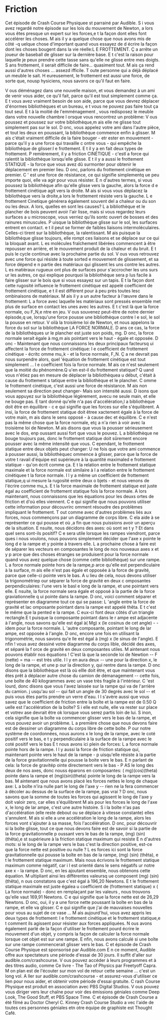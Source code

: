 # Friction

Cet épisode de Crash Course Physiquee st parrainé par Audible. S i vous avez regardé notre épisode sur les lois du mouvement de Newton, a lors vous êtes presque un expert sur les forces,e t la façon dont elles font accélérer les choses. M ais il y a quelque chose que nous avons mis de côté -q uelque chose d'important quand vous essayez de d écrire la façon dont les choses bougent dans la vie réelle:L E FROTTEMENT. Ç a arrête un joueur de baseball de glisser sur la dernière base. E t c'est la raison pour laquelle je peux prendre cette tasse sans qu'elle ne glisse entre mes doigts. S ans frottement, il serait difficile de faire…  quasiment tout. M ais ça rend aussi d'autres choses ... assezd ifficile. T oute personne qui a déjà déplacé un meuble le sait. H eureusement, le frottement est aussi une force, de sorte que, nousp hysiciens, nous savons ce qu'il faut en faire.

V ous déménagez dans une nouvelle maison, et vous demandez à un ami de venir vous aider, ce qu'il fait, parce qu'il est tout simplement comme ça. E t vous avez vraiment besoin de son aide, parce que vous devrez déplacer d'énormes bibliothèques et un bureau, e t vous ne pouvez pas faire tout ça tout seul. E t à la moitié de l'emménagement , vous redisposez le meuble dans votre nouvelle chambre l orsque vous rencontrez un problème: V ous poussez et poussez sur votre bibliothèque,m ais elle ne glisse tout simplement pas sur le sol. D onc, vous appelez votre ami dans l'autre pièce, et tout les deux en poussant, la bibliothèque commence enfin à glisser. M ais c'était vraiment difficile de la faire bouger - etr ester en mouvement - parce qu'il y a une force qui travaille c ontre vous - qui empêche la bibliothèque de glisser:l e frottement. E t il y a en fait deux types de frottement. P remièrement, il y a friction CINÉTIQUE - c'estl a force qui ralentit la bibliothèque lorsqu'elle glisse. E t il y a aussi le frottement STATIQUE - la force que vous avez dû surmonter pour obtenir le déplacement en premier lieu. D onc, parlons du frottement cinétique en premier. C ' est une force de résistance, ce qui signifie simplementq ue peu importe quoi, elle va agir pour vous résister. E n d'autres termes, si vous poussez la bibliothèque afin qu'elle glisse vers la gauche, alors la force d e frottement cinétique  agit vers la  droite. M ais si vous vous déplacez la bibliothèque vers la droite,a lors le frottement résiste vers la gauche. L e frottement Cinetique générera également souvent del a chaleur ou du son ou les deux. A lors, quelles en sont les causes? L a bibliothèque et le plancher de bois peuvent avoir l'air lisse, mais si vous regardez leurs surfaces a u microscope, vous verriez qu'ils sontc ouvert de bosses et des rainures minuscules. P uisque la bibliothèque glisse sur le sol, les surfaces entrent en contact. e t il peut se former de faibles liaisons intermoléculaires. Celles-ci tirent sur la bibliothèque, la ralentissant. M ais puisque la bibliothèque glisse toujours, elle rompt ces liaisons et se déplace sur ce qui la bloquait avant. L es molécules fraîchement libérées commencent à être repousser en arrière, et le mouvement produit de la chaleur et du bruit. E t puis le cycle continue avec la prochaine partie du sol. V ous vous retrouvez avec une force qui résiste à toute sorted e mouvement de glissement, et sa force dépend e n partie des matériaux qui glissent les uns contre les autres. L es matièraux rugueux ont plus de surfaces pour s'accrocher les uns surs ur les autres, ce qui explique pourquoi la bibliothèque sera p lus facile à faire glisser sur le bois que si vous essayez sur un tapis. E t la façon dont cette rugosité influence le frottement cinétique est appelé coefficient de frottement cinétique, e t il est différent pour à peu près toutes lesc ombinaisons de matériaux. M ais il y a un autre facteur à l'œuvre dans le frottement: L a force avec laquelle les matériaux sont pressés ensemble met plus de surface en contact les unes avec les autres. E t c'est là que la force normale, ou F_N,e ntre en jeu. V ous souvenez peut-être de notre dernier épisode,q ue, lorsqu'une force pousse une bibliothèque contre l e sol, le sol la pousse en retour. V oilà la troisième loi de Newton, et nous appelons la force du sol sur la bibliothèque LA FORCE NORMALE. D ans ce cas, la force de la bibliothèques ur le plancher est juste son poids, mg. D onc, la force normale serait égale à mg,m ais pointant vers le haut - égale et opposée. D onc - Maintenant que nous connaissons les deux principaux facteursq ui affectent la force de frottement cinétique: l e coefficient de frottement cinétique - écritc omme mu_k - et la force normale, F_N. Ç a ne devrait pas nous surpendre alors, quel 'équation de frottement cinétique est tout simplement ... l e coefficient fois la force normale. M ais ce n'est seulement que la moitié du phénomène.Q u'en est-il du frottement statique? Q uand vous n'étiez pas en mesure de déplacer la bibliothèquea u début, c'était à cause du frottement s tatique entre la bibliothèque et le plancher. C omme le frottement cinétique, c'est aussi une force de résistance. M ais non seulement sa direction peut changer- Mais son intensité aussi. D isons que vous appuyez sur la bibliothèque légèrement, avecu ne seule main, et elle ne bouge pas. E tant donné qu'elle n'a pas d'accélération,l a bibliothèque doit être en équilibre - c e qui signifie que les forces sur elle s'équilibrent. A insi, la force de frottement statique doit êtree xactement égale à la force de votre main, m ais dans le sens opposé - à cause dec et équilibre. C e n'est pas la même chose que la force normale, etç a n'a rien à voir avec la troisième loi de Newton. M ais disons que vous la pousser sérieusement avec le dos, enp oussant aussi fort que vous le pouvez. L a bibliothèque ne bouge toujours pas, donc le frottement statique doit sûrement encore pousser avec la même intensité que vous. C ependant, le frottement statique entre deux objets peut changer: U ne fois que votre ami commence à pousser aussi, la bibliothèquec ommence à glisser, parce que la force de votre t ravail d'équipe est supérieure à la quantité maximaled e frottement statique - qu'on écrit comme ça. E t la relation entre le frottement statique maximale et la force normale est similaire à l a relation entre le frottement cinétiquee t la force normale. I l y a même un coefficient de frottement statique,q ui mesure la rugosité entre deux o bjets - et nous venons de l'écrire comme mu_s. E t la force maximale de frottement statique est juste égal au coefficient de frottement statique fois la force normale. A lors maintenant, nous connaissons que les équations pour les deuxs ortes de friction et d'où elles viennent. C e qui signifie que nous pouvons utiliser cette information pour découvrirc omment résoudre des problèmes impliquant le frottement. T out comme avec d'autres problèmes liés aux forces, nous commençons par un diagramme de corps libre. C ela aide à se représenter ce qui pousse et où ,a fin que nous puissions avoir un aperçu de la situation. E nsuite, nous décidons des axes: où sont xe t y ? Et dans quel sens sont-ils positif? C e sera utile lorsque les rampes viendront, parce ques i nous voulons, nous pouvons simplement décider que l'axe x pointe le long d e la rampe et y pointe à travers elle. L a prochaine chose à faire est de séparer les vecteurs en composantes le long de nos nouveaux axes x et y p arce que des choses étranges se produisent pour la force normale quand vous avez quelque chose (comme cette bibliothèque) sur une rampe. L a force normale pointe hors de la rampe,p arce qu'elle est perpendiculaire à la surface, m ais elle n'est pas égale et opposée à la force de gravité, parce que celle-ci pointe vers le bas. A u lieu de cela, nous devons utiliser la trigonométriep our séparer la force de gravité en deux c omposantes perpendiculaires: l'une vers le basl e long de la rampe, et une pointant vers elle. E nsuite, la force normale sera égale et opposé à la partie de la force graviationnelle q ui pointe dans la rampe. D onc, voici comment séparer et représenter en diagramme tout ce qui se passe: L 'angle entre la force de gravité et lac omposante pointant dans la rampe est appelé thêta. E t c'est le même que la pented e la rampe. C eux-ci font deux côtés d'un triangle rectangle.E t puisque la composante pointant dans le r ampe est adjacente à l'angle, nous savons qu'elle est égal à( Mg) x (le cosinus de cet angle) - - idem pour la force normale. L 'autre composante, pointant le long de lar ampe, est opposée à l'angle. D onc, encore une fois en utilisant la trigonométrie, nous savons qu'e lle est égal à (mg) x (le sinus de l'angle). E nfin ! vous avez dessiné votre diagramme du corps lible, décidé des axes, et séparé la f orce de gravité en deux composantes utiles. M aintenant nous pouvons établir nos équations ! C'est là que la seconde loi de Newtion -- F (nette) = ma -- est très utile. I l y en aura deux -- une pour la direction x, le long de la rampe, et une p our la direction y, qui rentre dans la rampe. D onc disons que la bibliothèque est là où ellle doit être, et que maintenant vous êtes prêt à  déplacer autre chose du camion de démanagement -- cette fois, une boîte de 40 kilogrammes avec un vase très fragile à l'intérieur. C 'est lourd, donc disons que vous l'avez laissée sur la rampe qui va de l'arrière du camion. j usqu'au sol -- qui fait un angle de 30 degrés avec le sol -- et puis vous êtes partis prendre un verre d'eau. I l s'avère aussi que vous savez que le coefficient de friction entre la boîte et la rampe est de 0.50 Q uelle est l'accélération de la boîte? S i elle est nulle, elle va rester sur place et votrev ase devrait être ok lorsque vous serez partis loin de lui. S inon, cela signifie que la boîte va commencer glisser vers le bas de la rampe, et vous pouvez avoir un problème. L a première chose que nous devons faire est de dessiner un diagramme du corps libre de cette boîte. P our notre système de coordonnées, nous aurons x le long de la rampe, avec le coté positif vers le bas, e t y perpendiculaire à la surface de la rampe avec le coté positif vers le bas E t nous avons ici plein de forces: L a force normale pointe hors de la rampe. I l y aussi la force de friction statique qui, maintenant pointe vers le haut de la rampe - p uisqu'elle résiste à la partie de la force gravitationnelle qui pousse la boite vers le bas. E n parlant de cela: la force de gravitép ointe directement vers le bas - P AS le long des deux de nos axes, donc nouss éparons en composantes: ( mg)(cos)(theta) pointe dans la rampe et (mg)(sin)(theta) pointe le long de la rampe vers la bas. M aintenant que nous avons placé les forces nettes le long de chaque axe: L a boîte n'ira nulle part le long de l'axe y -- rien ne la fera commencer à  décoler au dessus de la surface de la rampe, pas vrai ? D onc, nous savons que la somme de toutes les forces qui agissent le long de l'axe y doit valoir zero, car elles s'équilibrent M ais pour les forces le long de l'axe x, le long de lar ampe, c'est une autre histoire. S i la boîte n'as pas d'accélération (elle reste debout ou se déplace à vitesse constante) elles s'annulent. M ais si elle a une accélération le long de la rampe, alors les forces vont s'ajouter à sa masse, fois l'accélération. D onc, pour découvrir si la boîte glisse, tout ce que nous devons faire est de savoir si la partie de la force gravitationnelle p oussant vers le bas de la rampe, (mg) (sin) (thêta),e st supérieure à la friction statique maximum qui resiste E n d'autres mots: si le long de la rampe vers le bas c'est la direction positive, est-ce que la force nette est positive ou nulle ? L es forces ici sont la force gravitationnelle qui pousse la boîte en bas de la rampe, (mg) (sin) (thêta), e t le frottement statique maximum. Mais nous écrivons le frottement statique maximum comme négatif, car i l est orienté dans le sens négatifs ur notre axe x - la rampe. D onc, en les ajoutant ensemble, nous obtenons cette équation. M ultipliant ainsi les différentes valeursq ue composent (mg) (sin) (thêta), n ous constatons que c'est égal à 196,20 Newtons. E t le frottement statique maximale est juste égalea u coefficient de (frottement statique) x ( La force normale) - donc en remplaçant par les valeurs , nous trouvons qu'elle vaut 169,91 Newtons. C e qui signifie que la force nette est de 26,29 Newtons. D onc, oui, il y a une force nette poussant la boîte en bas de la rampe, et elle va glisser. C e qui signifie que j'ai de mauvaises nouvelles pour vous au sujet de ce vase ... M ais aujourd'hui, vous avez appris les deux types de frottement: l e frottement cinétique et le frottement statique,e t comment ils agissent pour résister aux forces appliquées. N ous avons également parlé de la façon d'utiliser le frottement pourd écrire le mouvement d'un objet, y  compris la façon de calculer la force normale lorsque cet objet est sur une rampe. E nfin, nous avons calculé si une boîte sur une rampe commencerait glisser vers le bas. C et épisode de Crash Course Physique est sponsorisé par Audible.com E n ce moment, Audible offre aux spectateurs une période d'essai de 30 jours. Il suffit d'aller sur audible.com/crashcourse. V ous pouvez accéder à leurs programmes et à des titres audio, comme Ce livre - The Tao of Physics par Freetyoff Capra. M on plan est de l'écouter sur mon vol de retour cette semaine ... c'est un long vol. A ller sur audible.com/crashcourse - et assurez-vous d'utiliser ce lien pour nous aider, et obtenir votre période d'essai gratuite. C rash Course Physique est produit en association avec PBS Digital Studios. V ous pouvez vous diriger vers leur chaîne pour voir des émissions géniales comme Deep Look, The Good Stuff, et PBS Space Time. C et épisode de Crash Course a été filmé au Doctor Cheryl C. Kinney Crash Course Studio a vec l'aide de toutes ces personnes géniales etn otre équipe de graphiste est Thought Café.
